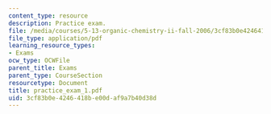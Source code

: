 ```yaml
---
content_type: resource
description: Practice exam.
file: /media/courses/5-13-organic-chemistry-ii-fall-2006/3cf83b0e4246418be00daf9a7b40d38d_practice_exam_1.pdf
file_type: application/pdf
learning_resource_types:
- Exams
ocw_type: OCWFile
parent_title: Exams
parent_type: CourseSection
resourcetype: Document
title: practice_exam_1.pdf
uid: 3cf83b0e-4246-418b-e00d-af9a7b40d38d
---
```

